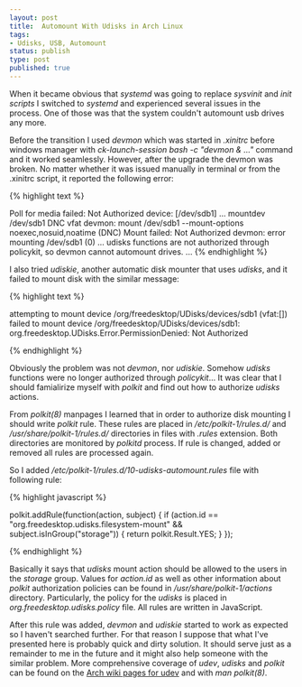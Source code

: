 ```yaml
---
layout: post
title:  Automount With Udisks in Arch Linux
tags:
- Udisks, USB, Automount
status: publish
type: post
published: true
---
```


When it became obvious that *systemd* was going to replace *sysvinit* and
*init scripts* I switched to *systemd* and experienced several issues in the
process. One of those was that the system couldn't automount usb drives
any more.

Before the transition I used *devmon* which was started in *.xinitrc*
before windows manager with *ck-launch-session bash -c "devmon & ..."*
command and it worked seamlessly. However, after the upgrade
the devmon was broken. No matter whether it was issued manually in
terminal or from the .xinitrc script, it reported the following error:

{% highlight text %}

Poll for media failed: Not Authorized
    device: [/dev/sdb1]
    ...
    mountdev /dev/sdb1 DNC vfat
devmon: mount /dev/sdb1 --mount-options noexec,nosuid,noatime    (DNC)
Mount failed: Not Authorized
devmon: error mounting /dev/sdb1 (0)
...
udisks functions are not authorized through policykit,
so devmon cannot automount drives.
...
{% endhighlight %}

I also tried *udiskie*, another automatic disk mounter that uses
*udisks*, and it failed to mount disk with the similar message:

{% highlight text %}

attempting to mount device /org/freedesktop/UDisks/devices/sdb1 (vfat:[])
failed to mount device /org/freedesktop/UDisks/devices/sdb1:
  org.freedesktop.UDisks.Error.PermissionDenied: Not Authorized

{% endhighlight %}

Obviously the problem was not *devmon*, nor *udiskie*. Somehow *udisks* functions
were no longer authorized through *policykit*... It was clear that I should
famialirize myself with *polkit* and find out how to authorize *udisks* actions.

From *polkit(8)* manpages I learned that in order to authorize
disk mounting I should write *polkit* rule. These rules are placed in
*/etc/polkit-1/rules.d/* and */usr/share/polkit-1/rules.d/* directories in
files with *.rules* extension. Both directories are monitored by *polkitd*
process. If rule is changed, added or removed all rules are processed
again.

So I added */etc/polkit-1/rules.d/10-udisks-automount.rules* file with
following rule:

{% highlight javascript %}

polkit.addRule(function(action, subject) {
        if (action.id == "org.freedesktop.udisks.filesystem-mount" &&
                subject.isInGroup("storage")) {
                return polkit.Result.YES;
        }
});

{% endhighlight %}

Basically it says that *udisks* mount action should be allowed to the users
in the *storage* group. Values for *action.id* as well as other information
about *polkit* authorization policies can be found in */usr/share/polkit-1/actions*
directory. Particularly, the policy for the *udisks* is placed in
*org.freedesktop.udisks.policy* file. All rules are written in JavaScript.

After this rule was added, *devmon* and *udiskie* started to work as expected
so I haven't searched further. For that reason I suppose that what I've presented
here is probably quick and dirty solution. It should serve just as a remainder
to me in the future and it might also help someone with the similar problem.
More comprehensive coverage of *udev*, *udisks* and *polkit* can be found on the
[Arch wiki pages for udev](https://wiki.archlinux.org/index.php/Udev#Udisks)
and with *man polkit(8)*.

